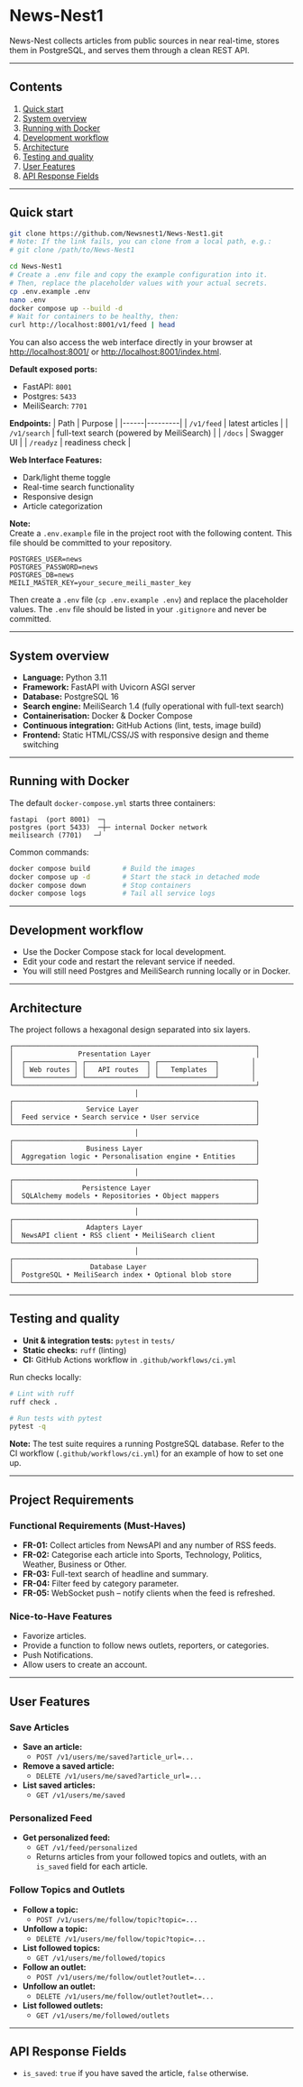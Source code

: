 # News-Nest1

News-Nest collects articles from public sources in near real-time, stores them in PostgreSQL, and serves them through a clean REST API.  



---

## Contents

1. [Quick start](#quick-start)
2. [System overview](#system-overview)
3. [Running with Docker](#running-with-docker)
4. [Development workflow](#development-workflow)
5. [Architecture](#architecture)
6. [Testing and quality](#testing-and-quality)
7. [User Features](#user-features)
8. [API Response Fields](#api-response-fields)


---

## Quick start

```bash
git clone https://github.com/Newsnest1/News-Nest1.git
# Note: If the link fails, you can clone from a local path, e.g.:
# git clone /path/to/News-Nest1

cd News-Nest1
# Create a .env file and copy the example configuration into it.
# Then, replace the placeholder values with your actual secrets.
cp .env.example .env
nano .env
docker compose up --build -d
# Wait for containers to be healthy, then:
curl http://localhost:8001/v1/feed | head
```

You can also access the web interface directly in your browser at [http://localhost:8001/](http://localhost:8001/) or [http://localhost:8001/index.html](http://localhost:8001/index.html).

**Default exposed ports:**
- FastAPI: `8001`
- Postgres: `5433`
- MeiliSearch: `7701`

**Endpoints:**
| Path | Purpose |
|------|---------|
| `/v1/feed` | latest articles |
| `/v1/search` | full-text search (powered by MeiliSearch) |
| `/docs` | Swagger UI |
| `/readyz` | readiness check |

**Web Interface Features:**
- Dark/light theme toggle
- Real-time search functionality
- Responsive design
- Article categorization

**Note:**  
Create a `.env.example` file in the project root with the following content. This file should be committed to your repository.

```
POSTGRES_USER=news
POSTGRES_PASSWORD=news
POSTGRES_DB=news
MEILI_MASTER_KEY=your_secure_meili_master_key
```

Then create a `.env` file (`cp .env.example .env`) and replace the placeholder values. The `.env` file should be listed in your `.gitignore` and never be committed.


---

## System overview

* **Language:** Python 3.11  
* **Framework:** FastAPI with Uvicorn ASGI server  
* **Database:** PostgreSQL 16  
* **Search engine:** MeiliSearch 1.4 (fully operational with full-text search)
* **Containerisation:** Docker & Docker Compose  
* **Continuous integration:** GitHub Actions (lint, tests, image build)
* **Frontend:** Static HTML/CSS/JS with responsive design and theme switching

---

## Running with Docker

The default `docker-compose.yml` starts three containers:

```
fastapi  (port 8001)  ─┐
postgres (port 5433)  ─┼─ internal Docker network
meilisearch (7701)   ─┘
```

Common commands:

```bash
docker compose build        # Build the images
docker compose up -d        # Start the stack in detached mode
docker compose down         # Stop containers
docker compose logs         # Tail all service logs
```

---

## Development workflow

- Use the Docker Compose stack for local development.
- Edit your code and restart the relevant service if needed.
- You will still need Postgres and MeiliSearch running locally or in Docker.

---

## Architecture

The project follows a hexagonal design separated into six layers.

```
┌────────────────────────────────────────────────────────────┐
│                Presentation Layer                          │
│  ┌────────────┐ ┌───────────────┐ ┌──────────────┐        │
│  │ Web routes │ │   API routes  │ │   Templates  │        │
│  └────────────┘ └───────────────┘ └──────────────┘        │
└────────────────────────────────────────────────────────────┘
                               │
┌────────────────────────────────────────────────────────────┐
│                  Service Layer                             │
│  Feed service • Search service • User service              │
└────────────────────────────────────────────────────────────┘
                               │
┌────────────────────────────────────────────────────────────┐
│                  Business Layer                            │
│  Aggregation logic • Personalisation engine • Entities     │
└────────────────────────────────────────────────────────────┘
                               │
┌────────────────────────────────────────────────────────────┐
│                 Persistence Layer                          │
│  SQLAlchemy models • Repositories • Object mappers         │
└────────────────────────────────────────────────────────────┘
                               │
┌────────────────────────────────────────────────────────────┐
│                  Adapters Layer                            │
│  NewsAPI client • RSS client • MeiliSearch client          │
└────────────────────────────────────────────────────────────┘
                               │
┌────────────────────────────────────────────────────────────┐
│                   Database Layer                           │
│  PostgreSQL • MeiliSearch index • Optional blob store      │
└────────────────────────────────────────────────────────────┘
```

---

## Testing and quality

- **Unit & integration tests:** `pytest` in `tests/`
- **Static checks:** `ruff` (linting)
- **CI:** GitHub Actions workflow in `.github/workflows/ci.yml`

Run checks locally:

```bash
# Lint with ruff
ruff check .

# Run tests with pytest
pytest -q
```

**Note:** The test suite requires a running PostgreSQL database. Refer to the CI workflow (`.github/workflows/ci.yml`) for an example of how to set one up.


---

## Project Requirements

### Functional Requirements (Must-Haves)

- **FR-01:** Collect articles from NewsAPI and any number of RSS feeds.
- **FR-02:** Categorise each article into Sports, Technology, Politics, Weather, Business or Other.
- **FR-03:** Full-text search of headline and summary.
- **FR-04:** Filter feed by category parameter.
- **FR-05:** WebSocket push – notify clients when the feed is refreshed.

### Nice-to-Have Features

- Favorize articles.
- Provide a function to follow news outlets, reporters, or categories.
- Push Notifications.
- Allow users to create an account.

---

## User Features

### Save Articles
- **Save an article:**
  - `POST /v1/users/me/saved?article_url=...`
- **Remove a saved article:**
  - `DELETE /v1/users/me/saved?article_url=...`
- **List saved articles:**
  - `GET /v1/users/me/saved`

### Personalized Feed
- **Get personalized feed:**
  - `GET /v1/feed/personalized`
  - Returns articles from your followed topics and outlets, with an `is_saved` field for each article.

### Follow Topics and Outlets
- **Follow a topic:**
  - `POST /v1/users/me/follow/topic?topic=...`
- **Unfollow a topic:**
  - `DELETE /v1/users/me/follow/topic?topic=...`
- **List followed topics:**
  - `GET /v1/users/me/followed/topics`
- **Follow an outlet:**
  - `POST /v1/users/me/follow/outlet?outlet=...`
- **Unfollow an outlet:**
  - `DELETE /v1/users/me/follow/outlet?outlet=...`
- **List followed outlets:**
  - `GET /v1/users/me/followed/outlets`


---

## API Response Fields
- `is_saved`: `true` if you have saved the article, `false` otherwise.
